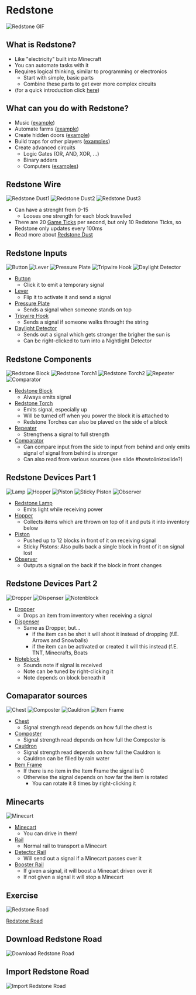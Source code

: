 # Redstone

![Redstone GIF](https://bugs.mojang.com/secure/attachment/290464/6528ea70a79a7eebedfe0e692965e813.gif) <!-- .element: class="hero-smaller"-->


## What is Redstone?

* Like <!-- .element: class="fragment" --> "electricity" built into Minecraft
* You <!-- .element: class="fragment" --> can automate tasks with it
* Requires <!-- .element: class="fragment" --> logical thinking, similar to programming or electronics
  * Start with simple, basic parts
  * Combine these parts to get ever more complex circuits
* (for a quick introduction click [here](https://learn.microsoft.com/en-us/minecraft/creator/documents/redstoneguide))


## What can you do with Redstone?

* Music <!-- .element: class="fragment" --> ([example](https://youtu.be/yf2TpwC1BXE))
* Automate <!-- .element: class="fragment" --> farms ([example](https://youtu.be/4c_n5hTnjLA))
* Create <!-- .element: class="fragment" --> hidden doors ([example](https://youtu.be/XOLuOmAkK8U))
* Build <!-- .element: class="fragment" --> traps for other players ([examples](https://youtu.be/CAl8okM3LCE))
* Create <!-- .element: class="fragment" --> advanced circuits
  * Logic Gates (OR, AND, XOR, ...)
  * Binary adders
  * Computers ([examples](https://youtu.be/-BP7DhHTU-I))


## Redstone Wire

![Redstone Dust1](images/0060-redstone-dust1.png) <!-- .element: class="main-img"-->
![Redstone Dust2](images/0060-redstone-dust2.png) <!-- .element: class="main-img"-->
![Redstone Dust3](images/0060-redstone-dust3.png) <!-- .element: class="main-img"-->

* Can <!-- .element: class="fragment" --> have a strenght from 0-15
  * Looses one strength for each block travelled
* There <!-- .element: class="fragment" --> are 20 [Game Ticks](https://minecraft.fandom.com/wiki/Tick) per second, but only 10 Redstone Ticks, so Redstone only updates every 100ms
* Read <!-- .element: class="fragment" --> more about [Redstone Dust](https://minecraft.fandom.com/wiki/Redstone_Dust)


## Redstone Inputs

![Button](images/0060-redstone-button.png)
![Lever](images/0060-redstone-lever.png)
![Pressure Plate](images/0060-redstone-pressureplate.png)
![Tripwire Hook](images/0060-redstone-tripwirehook.png) <!-- .element: class="wide-img"-->
![Daylight Detector](images/0060-redstone-daylightdetector.png)

* [Button](https://minecraft.fandom.com/wiki/Button)
  * Click it to emit a temporary signal
* [Lever](https://minecraft.fandom.com/wiki/Lever)
  * Flip it to activate it and send a signal
* [Pressure Plate](https://minecraft.fandom.com/wiki/Pressure_Plate)
  * Sends a signal when someone stands on top
* [Tripwire Hook](https://minecraft.fandom.com/wiki/Tripwire_Hook)
  * Sends a signal if someone walks throught the string
* [Daylight Detector](https://minecraft.fandom.com/wiki/Daylight_Detector)
  * Sends out a signal which gets stronger the brigher the sun is
  * Can be right-clicked to turn into a Nightlight Detector


## Redstone Components

![Redstone Block](images/0060-redstone-redstoneblock.png)
![Redstone Torch1](images/0060-redstone-redstonetorch1.png)
![Redstone Torch2](images/0060-redstone-redstonetorch2.png)
![Repeater](images/0060-redstone-repeater.png)
![Comparator](images/0060-redstone-comparator.png)

* [Redstone Block](https://minecraft.fandom.com/wiki/Block_of_Redstone)
  * Always emits signal
* [Redstone Torch](https://minecraft.fandom.com/wiki/Redstone_Torch)
  * Emits signal, especially up
  * Will be turned off when you power the block it is attached to
  * Redstone Torches can also be plaved on the side of a block
* [Repeater](https://minecraft.fandom.com/wiki/Redstone_Repeater)
  * Strengthens a signal to full strength
* [Comparator](https://minecraft.fandom.com/wiki/Redstone_Comparator)
  * Can compare input from the side to input from behind and only emits signal of signal from behind is stronger
  * Can also read from various sources (see slide #howtolinktoslide?)


## Redstone Devices Part 1

![Lamp](images/0060-redstone-redstonelamp.png)
![Hopper](images/0060-redstone-hopper.png)
![Piston](images/0060-redstone-piston.png)
![Sticky Piston](images/0060-redstone-stickypiston.png)
![Observer](images/0060-redstone-observer.png)

* [Redstone Lamp](https://minecraft.fandom.com/wiki/Redstone_Lamp)
  * Emits light while receiving power
* [Hopper](https://minecraft.fandom.com/wiki/Hopper)
  * Collects items which are thrown on top of it and puts it into inventory below
* [Piston](https://minecraft.fandom.com/wiki/Piston)
  * Pushed up to 12 blocks in front of it on receiving signal
  * Sticky Pistons: Also pulls back a single block in front of it on signal lost
* [Observer](https://minecraft.fandom.com/wiki/Observer)
  * Outputs a signal on the back if the block in front changes


## Redstone Devices Part 2

![Dropper](images/0060-redstone-dropper.png)
![Dispenser](images/0060-redstone-dispenser.png)
![Notenblock](images/0060-redstone-noteblock.png)

* [Dropper](https://minecraft.fandom.com/wiki/Dropper)
  * Drops an item from inventory when receiving a signal
* [Dispenser](https://minecraft.fandom.com/wiki/Dispenser)
  * Same as Dropper, but...
    * if the item can be shot it will shoot it instead of dropping (f.E. Arrows and Snowballs)
	* if the item can be activated or created it will this instead (f.E. TNT, Minecrafts, Boats
* [Noteblock](https://minecraft.fandom.com/wiki/Note_Block)
  * Sounds note if signal is received
  * Note can be tuned by right-clicking it
  * Note depends on block beneath it


## Comaparator sources

![Chest](images/0060-redstone-chest.png)
![Composter](images/0060-redstone-composter.png)
![Cauldron](images/0060-redstone-cauldron.png)
![Item Frame](images/0060-redstone-itemframe.png)

* [Chest](https://minecraft.fandom.com/wiki/Chest)
  * Signal strength read depends on how full the chest is
* [Composter](https://minecraft.fandom.com/wiki/Composter)
  * Signal strength read depends on how full the Composter is
* [Cauldron](https://minecraft.fandom.com/wiki/Cauldron)
  * Signal strength read depends on how full the Cauldron is
  * Cauldron can be filled by rain water
* [Item Frame](https://minecraft.fandom.com/wiki/Item_Frame)
  * If there is no item in the Item Frame the signal is 0
  * Otherwise the signal depends on how far the item is rotated
    * You can rotate it 8 times by right-clicking it


## Minecarts

![Minecart](images/0060-redstone-minecarts.png) <!-- .element: class="wide-img"-->

* [Minecart](https://minecraft.fandom.com/wiki/Minecart)
  * You can drive in them!
* [Rail](https://minecraft.fandom.com/wiki/Rail)
  * Normal rail to transport a Minecart
* [Detector Rail](https://minecraft.fandom.com/wiki/Detector_Rail)
  * Will send out a signal if a Minecart passes over it
* [Booster Rail](https://minecraft.fandom.com/wiki/Booster_Rail)
  * If given a signal, it will boost a Minecart driven over it
  * If not given a signal it will stop a Minecart


## Exercise

![Redstone Road](images/0060-redstone-road.png) <!-- .element: class="hero"-->

[Redstone Road](https://education.minecraft.net/de-de/lessons/redstone-road)


## Download Redstone Road

![Download Redstone Road](images/0060-redstone-road-download.png) <!-- .element: class="hero"-->


## Import Redstone Road

![Import Redstone Road](images/0060-redstone-road-import.png) <!-- .element: class="hero"-->

